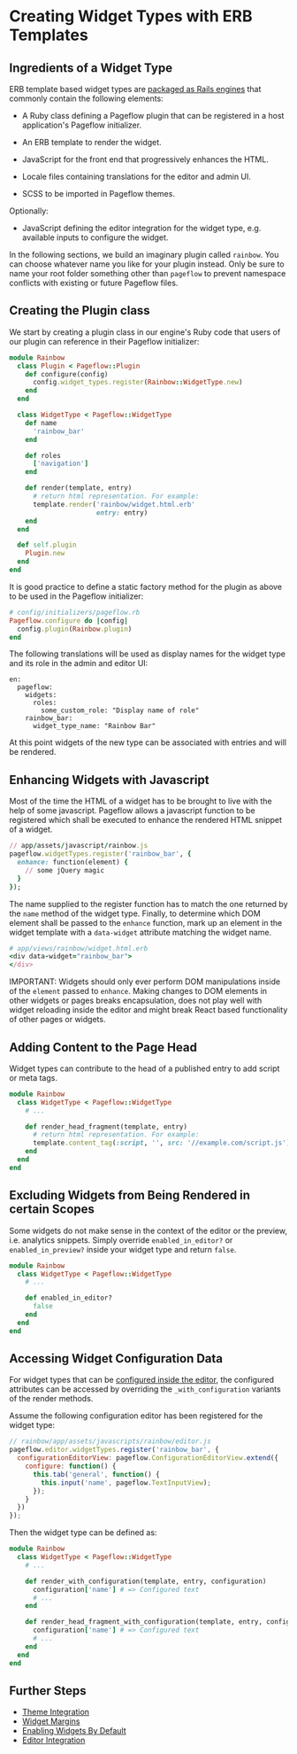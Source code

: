# Creating Widget Types with ERB Templates

## Ingredients of a Widget Type

ERB template based widget types are
[packaged as Rails engines](../creating_a_pageflow_plugin_rails_engine.md)
that commonly contain the following elements:

* A Ruby class defining a Pageflow plugin that can be registered in
  a host application's Pageflow initializer.

* An ERB template to render the widget.

* JavaScript for the front end that progressively enhances the HTML.

* Locale files containing translations for the editor and admin UI.

* SCSS to be imported in Pageflow themes.

Optionally:

* JavaScript defining the editor integration for the widget type,
  e.g. available inputs to configure the widget.

In the following sections, we build an imaginary plugin called
`rainbow`. You can choose whatever name you like for your plugin
instead. Only be sure to name your root folder something other than
`pageflow` to prevent namespace conflicts with existing or future
Pageflow files.

## Creating the Plugin class

We start by creating a plugin class in our engine's Ruby code
that users of our plugin can reference in their Pageflow initializer:

```ruby
module Rainbow
  class Plugin < Pageflow::Plugin
    def configure(config)
      config.widget_types.register(Rainbow::WidgetType.new)
    end
  end

  class WidgetType < Pageflow::WidgetType
    def name
      'rainbow_bar'
    end

    def roles
      ['navigation']
    end

    def render(template, entry)
      # return html representation. For example:
      template.render('rainbow/widget.html.erb'
                      entry: entry)
    end
  end

  def self.plugin
    Plugin.new
  end
end
```

It is good practice to define a static factory method for the plugin
as above to be used in the Pageflow initializer:

```ruby
# config/initializers/pageflow.rb
Pageflow.configure do |config|
  config.plugin(Rainbow.plugin)
end
```

The following translations will be used as display names for the
widget type and its role in the admin and editor UI:

```
en:
  pageflow:
    widgets:
      roles:
        some_custom_role: "Display name of role"
    rainbow_bar:
      widget_type_name: "Rainbow Bar"
```

At this point widgets of the new type can be associated with entries
and will be rendered.

## Enhancing Widgets with Javascript

Most of the time the HTML of a widget has to be brought to live with
the help of some javascript. Pageflow allows a javascript function to
be registered which shall be executed to enhance the rendered HTML
snippet of a widget.

```ruby
// app/assets/javascript/rainbow.js
pageflow.widgetTypes.register('rainbow_bar', {
  enhance: function(element) {
    // some jQuery magic
  }
});
```

The name supplied to the register function has to match the one
returned by the `name` method of the widget type. Finally, to
determine which DOM element shall be passed to the `enhance` function,
mark up an element in the widget template with a `data-widget`
attribute matching the widget name.

```ruby
# app/views/rainbow/widget.html.erb
<div data-widget="rainbow_bar">
</div>
```

IMPORTANT: Widgets should only ever perform DOM manipulations inside of the
`element` passed to `enhance`. Making changes to DOM elements in other
widgets or pages breaks encapsulation, does not play well with widget
reloading inside the editor and might break React based functionality
of other pages or widgets.

## Adding Content to the Page Head

Widget types can contribute to the head of a published entry to add
script or meta tags.

```ruby
module Rainbow
  class WidgetType < Pageflow::WidgetType
    # ...

    def render_head_fragment(template, entry)
      # return html representation. For example:
      template.content_tag(:script, '', src: '//example.com/script.js')
    end
  end
end
```

## Excluding Widgets from Being Rendered in certain Scopes

Some widgets do not make sense in the context of the editor or the
preview, i.e. analytics snippets. Simply override `enabled_in_editor?`
or `enabled_in_preview?` inside your widget type and return `false`.

```ruby
module Rainbow
  class WidgetType < Pageflow::WidgetType
    # ...

    def enabled_in_editor?
      false
    end
  end
end
```

## Accessing Widget Configuration Data

For widget types that can be
[configured inside the editor](editor_integration.md), the configured
attributes can be accessed by overriding the `_with_configuration`
variants of the render methods.

Assume the following configuration editor has been registered for the
widget type:

```js
// rainbow/app/assets/javascripts/rainbow/editor.js
pageflow.editor.widgetTypes.register('rainbow_bar', {
  configurationEditorView: pageflow.ConfigurationEditorView.extend({
    configure: function() {
      this.tab('general', function() {
        this.input('name', pageflow.TextInputView);
      });
    }
  })
});
```

Then the widget type can be defined as:

```ruby
module Rainbow
  class WidgetType < Pageflow::WidgetType
    # ...

    def render_with_configuration(template, entry, configuration)
      configuration['name'] # => Configured text
      # ...
    end

    def render_head_fragment_with_configuration(template, entry, configuration)
      configuration['name'] # => Configured text
      # ...
    end
  end
end
```

## Further Steps

* [Theme Integration](theme_integration.md)
* [Widget Margins](widget_margins.md)
* [Enabling Widgets By Default](enabling_widgets_by_default.md)
* [Editor Integration](editor_integration.md)
